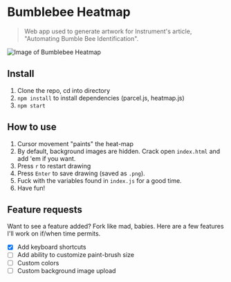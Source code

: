 # Bumblebee Heatmap

> Web app used to generate artwork for Instrument's article, "Automating Bumble Bee Identification".

![Image of Bumblebee Heatmap](https://images.prismic.io/instrument-v5/d0e17b60-8671-4e29-95f6-ee80f081a164__bombis.jpg?auto=compress,format&w=2880)

## Install

1. Clone the repo, cd into directory
2. `npm install` to install dependencies (parcel.js, heatmap.js)
3. `npm start`

## How to use

1. Cursor movement "paints" the heat-map
2. By default, background images are hidden. Crack open `index.html` and add 'em if you want.
3. Press `r` to restart drawing
4. Press `Enter` to save drawing (saved as `.png`).
5. Fuck with the variables found in `index.js` for a good time.
6. Have fun!

## Feature requests

Want to see a feature added? Fork like mad, babies. Here are a few features I'll work on if/when time permits.

* [x] Add keyboard shortcuts
* [ ] Add ability to customize paint-brush size
* [ ] Custom colors
* [ ] Custom background image upload
